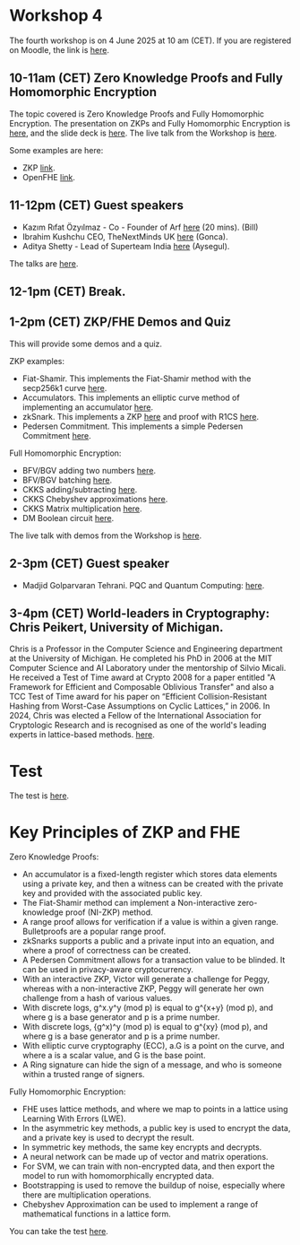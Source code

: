 # Workshop 4

The fourth workshop is on 4 June 2025 at 10 am (CET). If you are registered on Moodle, the link is [here](https://moodlecommunity.napier.ac.uk/course/view.php?id=960).

## 10-11am (CET) Zero Knowledge Proofs and Fully Homomorphic Encryption

The topic covered is Zero Knowledge Proofs and Fully Homomorphic Encryption. The presentation on ZKPs and Fully Homomorphic Encryption is [here](https://youtu.be/J03UE89Qw8E), and the slide deck is [here](https://github.com/billbuchanan/trust4futures/blob/main/workshop_04/workshop_04_future.pdf). The live talk from the Workshop is [here](https://www.youtube.com/watch?v=he5R6ckhfhY).

Some examples are here:

* ZKP [link](https://asecuritysite.com/zero).
* OpenFHE [link](https://asecuritysite.com/openfhe).
  
## 11-12pm (CET) Guest speakers

* Kazım Rıfat Özyılmaz - Co - Founder of Arf [here](https://www.linkedin.com/in/kazimozyilmaz/) (20 mins). (Bill)
* Ibrahim Kushchu  CEO, TheNextMinds UK [here](https://scholar.google.com/citations?user=ERPjK2AAAAAJ&hl=en) (Gonca).
* Aditya Shetty - Lead of Superteam India [here](https://www.linkedin.com/in/aditya-shetty-97ab5258/) (Aysegul).

The talks are [here](https://www.youtube.com/watch?v=tSx8guzuiBQ).
 
## 12-1pm (CET) Break.

## 1-2pm (CET) ZKP/FHE Demos and Quiz
This will provide some demos and a quiz.

ZKP examples:

* Fiat-Shamir. This implements the Fiat-Shamir method with the secp256k1 curve [here](https://asecuritysite.com/zero/nizkp).
* Accumulators. This implements an elliptic curve method of implementing an accumulator [here](https://asecuritysite.com/zero/witness).
* zkSnark. This implements a ZKP [here](https://asecuritysite.com/zero/go_qap) and proof with R1CS [here](https://asecuritysite.com/zero/go_r1cs).
* Pedersen Commitment. This implements a simple Pedersen Commitment [here](https://asecuritysite.com/encryption/ped).

Full Homomorphic Encryption:

* BFV/BGV adding two numbers [here](https://asecuritysite.com/openfhe/openfhe_02cpp).
* BFV/BGV batching [here](https://asecuritysite.com/openfhe/openfhe_08cpp).
* CKKS adding/subtracting [here](https://asecuritysite.com/openfhe/openfhe_05cpp).
* CKKS Chebyshev approximations [here](https://asecuritysite.com/openfhe/openfhe_18cpp).
* CKKS Matrix multiplication [here](https://asecuritysite.com/openfhe/openfhe_27cpp).
* DM Boolean circuit [here](https://asecuritysite.com/openfhe/openfhe_09cpp).

The live talk with demos from the Workshop is [here](https://www.youtube.com/watch?v=he5R6ckhfhY).
  
## 2-3pm (CET) Guest speaker

* Madjid Golparvaran Tehrani. PQC and Quantum Computing: [here](https://www.youtube.com/watch?v=vS1bAa4PucA).
 
## 3-4pm (CET) World-leaders in Cryptography: Chris Peikert, University of Michigan.
Chris is a Professor in the Computer Science and Engineering department at the University of Michigan. He completed his PhD in 2006 at the MIT Computer Science and AI Laboratory under the mentorship of Silvio Micali.  He received a Test of Time award at Crypto 2008 for a paper entitled "A Framework for Efficient and Composable Oblivious Transfer" and also a TCC Test of Time award for his paper on “Efficient Collision-Resistant Hashing from Worst-Case Assumptions on Cyclic Lattices,” in 2006.  In 2024, Chris was elected a Fellow of the International Association for Cryptologic Research and is recognised as one of the world's leading experts in lattice-based methods. [here](https://www.youtube.com/watch?v=Z-jAaNXXL2Q).

# Test 
The test is [here](https://moodlecommunity.napier.ac.uk/mod/quiz/view.php?id=53965).

# Key Principles of ZKP and FHE
Zero Knowledge Proofs:

* An accumulator is a fixed-length register which stores data elements using a private key, and then a witness can be created with the private key and provided with the associated public key.
* The Fiat-Shamir method can implement a Non-interactive zero-knowledge proof (NI-ZKP) method.
* A range proof allows for verification if a value is within a given range. Bulletproofs are a popular range proof.
* zkSnarks supports a public and a private input into an equation, and where a proof of correctness can be created.
* A Pedersen Commitment allows for a transaction value to be blinded. It can be used in privacy-aware cryptocurrency.
* With an interactive ZKP, Victor will generate a challenge for Peggy, whereas with a non-interactive ZKP, Peggy will generate her own challenge from a hash of various values.
* With discrete logs, g^x.y^y (mod p) is equal to g^{x+y} (mod p), and where g is a base generator and p is a prime number.
* With discrete logs, {g^x)^y (mod p) is equal to g^{xy} (mod p), and where g is a base generator and p is a prime number.
* With elliptic curve cryptography (ECC), a.G is a point on the curve, and where a is a scalar value, and G is the base point.
* A Ring signature can hide the sign of a message, and who is someone within a trusted range of signers.

Fully Homomorphic Encryption:

* FHE uses lattice methods, and where we map to points in a lattice using Learning With Errors (LWE).
* In the asymmetric key methods, a public key is used to encrypt the data, and a private key is used to decrypt the result.
* In symmetric key methods, the same key encrypts and decrypts.
* A neural network can be made up of vector and matrix operations.
* For SVM, we can train with non-encrypted data, and then export the model to run with homomorphically encrypted data.
* Bootstrapping is used to remove the buildup of noise, especially where there are multiplication operations.
* Chebyshev Approximation can be used to implement a range of mathematical functions in a lattice form.

You can take the test [here](https://moodlecommunity.napier.ac.uk/mod/quiz/view.php?id=53965).






